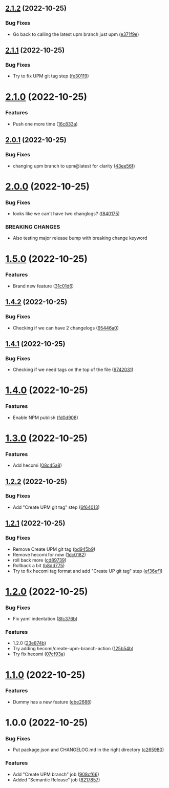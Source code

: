 ## [2.1.2](https://github.com/adrenak/upmtest/compare/v2.1.1...v2.1.2) (2022-10-25)


### Bug Fixes

* Go back to calling the latest upm branch just upm ([e371f9e](https://github.com/adrenak/upmtest/commit/e371f9e80e78c729ad1704c289f7a17d0fbf64f4))

## [2.1.1](https://github.com/adrenak/upmtest/compare/v2.1.0...v2.1.1) (2022-10-25)


### Bug Fixes

* Try to fix UPM git tag step ([fe30119](https://github.com/adrenak/upmtest/commit/fe30119f511d8004c4ad7007f41ef16e3861ac2d))

# [2.1.0](https://github.com/adrenak/upmtest/compare/v2.0.1...v2.1.0) (2022-10-25)


### Features

* Push one more time ([16c833a](https://github.com/adrenak/upmtest/commit/16c833a691b79a4b7ea168783ee1714226e7bf90))

## [2.0.1](https://github.com/adrenak/upmtest/compare/v2.0.0...v2.0.1) (2022-10-25)


### Bug Fixes

* changing upm branch to upm@latest for clarity ([43ee56f](https://github.com/adrenak/upmtest/commit/43ee56f71c3d86750f15b731247b7db070b2dd85))

# [2.0.0](https://github.com/adrenak/upmtest/compare/v1.5.0...v2.0.0) (2022-10-25)


### Bug Fixes

* looks like we can't have two changlogs? ([f840175](https://github.com/adrenak/upmtest/commit/f840175b1ddad063f58a1a66b8d831495e1d190a))


### BREAKING CHANGES

* Also testing major release bump with breaking change keyword

# [1.5.0](https://github.com/adrenak/upmtest/compare/v1.4.2...v1.5.0) (2022-10-25)


### Features

* Brand new feature ([31c01d6](https://github.com/adrenak/upmtest/commit/31c01d63cd8e921e27025b17127663cafe62c161))

## [1.4.2](https://github.com/adrenak/upmtest/compare/v1.4.1...v1.4.2) (2022-10-25)


### Bug Fixes

* Checking if we can have 2 changelogs ([95446a0](https://github.com/adrenak/upmtest/commit/95446a0b92597a9a2d27a1011bd81582e6b47f5c))

## [1.4.1](https://github.com/adrenak/upmtest/compare/v1.4.0...v1.4.1) (2022-10-25)


### Bug Fixes

* Checking if we need tags on the top of the file ([9742031](https://github.com/adrenak/upmtest/commit/974203163cf50c61cec7965d951bc2f1d4040bf6))

# [1.4.0](https://github.com/adrenak/upmtest/compare/v1.3.0...v1.4.0) (2022-10-25)


### Features

* Enable NPM publish  ([fd0d908](https://github.com/adrenak/upmtest/commit/fd0d908e0c7887b4acdac3019eeb377dbd4d0849))

# [1.3.0](https://github.com/adrenak/upmtest/compare/v1.2.2...v1.3.0) (2022-10-25)


### Features

* Add hecomi ([08c45a8](https://github.com/adrenak/upmtest/commit/08c45a8108d43b64da988719a0131c149168869c))

## [1.2.2](https://github.com/adrenak/upmtest/compare/v1.2.1...v1.2.2) (2022-10-25)


### Bug Fixes

* Add "Create UPM git tag" step ([6f64013](https://github.com/adrenak/upmtest/commit/6f6401344a9640298924c06bf9d701a0adb86e37))

## [1.2.1](https://github.com/adrenak/upmtest/compare/v1.2.0...v1.2.1) (2022-10-25)


### Bug Fixes

* Remove Create UPM git tag ([bd945b9](https://github.com/adrenak/upmtest/commit/bd945b99bb3b58cf3a0fbe44d0307bb147804578))
* Remove hecomi for now ([1dc0182](https://github.com/adrenak/upmtest/commit/1dc01826be054dd9f39b84306bc3241ff350c6ce))
* roll back more ([cd89739](https://github.com/adrenak/upmtest/commit/cd897397b9338e6eedcc457b5cf5f13d4b86e7d1))
* Rollback a bit ([b8dd775](https://github.com/adrenak/upmtest/commit/b8dd775a0e50d034800c8af8fb740dcfa36e1d5c))
* Try to fix hecomi tag format and add "Create UP git tag" step ([ef36ef1](https://github.com/adrenak/upmtest/commit/ef36ef11edeb0cb6907bc1d57e05d572acdac12f))

# [1.2.0](https://github.com/adrenak/upmtest/compare/v1.1.0...v1.2.0) (2022-10-25)


### Bug Fixes

* Fix yaml indentation ([8fc376b](https://github.com/adrenak/upmtest/commit/8fc376b387bb26c7faf07b6f94d43c091530dfcf))


### Features

* 1.2.0 ([23e874b](https://github.com/adrenak/upmtest/commit/23e874b331ff60b864f7b98571ccddb5085f26ce))
* Try adding hecomi/create-upm-branch-action ([125b54b](https://github.com/adrenak/upmtest/commit/125b54bbb791fbad37274f629a40b6e4570a3227))
* Try fix hecomi ([07cf93a](https://github.com/adrenak/upmtest/commit/07cf93ae51e435da2818bcfd7d9272e3fe0ed862))

# [1.1.0](https://github.com/adrenak/upmtest/compare/v1.0.0...v1.1.0) (2022-10-25)


### Features

* Dummy has a new feature ([ebe2688](https://github.com/adrenak/upmtest/commit/ebe26882eae726880cc9e64d6270580ca10f61e3))

# 1.0.0 (2022-10-25)


### Bug Fixes

* Put package.json and CHANGELOG.md in the right directory ([c265980](https://github.com/adrenak/upmtest/commit/c2659802ce74f31dfe6bed94cb4fcc14fe237a1d))


### Features

* Add "Create UPM branch" job ([908cf66](https://github.com/adrenak/upmtest/commit/908cf66d6e2878dc240c821efab459f968f957f2))
* Added "Semantic Release" job ([8217857](https://github.com/adrenak/upmtest/commit/8217857d341ff14bac1cd84f90aaa0156c9aeff3))
